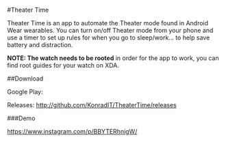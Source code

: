 #Theater Time

Theater Time is an app to automate the Theater mode found in Android Wear wearables. You can turn on/off Theater mode from your phone and use a timer to set up rules for when you go to sleep/work... to help save battery and distraction.

**NOTE: The watch needs to be rooted** in order for the app to work, you can find root guides for your watch on XDA.

##Download

Google Play: 

Releases: http://github.com/KonradIT/TheaterTime/releases

###Demo

https://www.instagram.com/p/BBYTERhnigW/